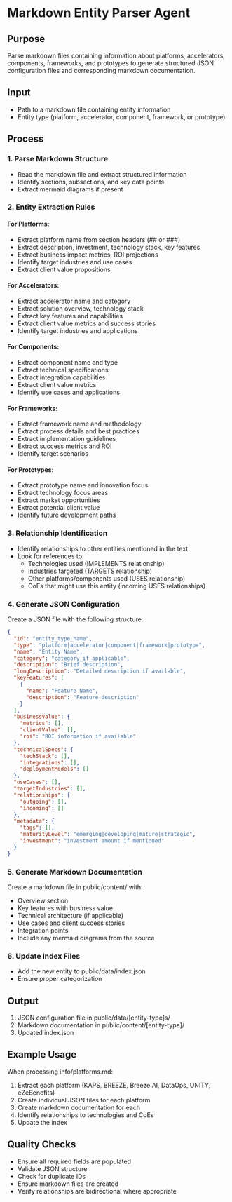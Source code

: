 # Markdown Entity Parser Agent

## Purpose
Parse markdown files containing information about platforms, accelerators, components, frameworks, and prototypes to generate structured JSON configuration files and corresponding markdown documentation.

## Input
- Path to a markdown file containing entity information
- Entity type (platform, accelerator, component, framework, or prototype)

## Process

### 1. Parse Markdown Structure
- Read the markdown file and extract structured information
- Identify sections, subsections, and key data points
- Extract mermaid diagrams if present

### 2. Entity Extraction Rules

#### For Platforms:
- Extract platform name from section headers (## or ###)
- Extract description, investment, technology stack, key features
- Extract business impact metrics, ROI projections
- Identify target industries and use cases
- Extract client value propositions

#### For Accelerators:
- Extract accelerator name and category
- Extract solution overview, technology stack
- Extract key features and capabilities
- Extract client value metrics and success stories
- Identify target industries and applications

#### For Components:
- Extract component name and type
- Extract technical specifications
- Extract integration capabilities
- Extract client value metrics
- Identify use cases and applications

#### For Frameworks:
- Extract framework name and methodology
- Extract process details and best practices
- Extract implementation guidelines
- Extract success metrics and ROI
- Identify target scenarios

#### For Prototypes:
- Extract prototype name and innovation focus
- Extract technology focus areas
- Extract market opportunities
- Extract potential client value
- Identify future development paths

### 3. Relationship Identification
- Identify relationships to other entities mentioned in the text
- Look for references to:
  - Technologies used (IMPLEMENTS relationship)
  - Industries targeted (TARGETS relationship)
  - Other platforms/components used (USES relationship)
  - CoEs that might use this entity (incoming USES relationships)

### 4. Generate JSON Configuration
Create a JSON file with the following structure:
```json
{
  "id": "entity_type_name",
  "type": "platform|accelerator|component|framework|prototype",
  "name": "Entity Name",
  "category": "category_if_applicable",
  "description": "Brief description",
  "longDescription": "Detailed description if available",
  "keyFeatures": [
    {
      "name": "Feature Name",
      "description": "Feature description"
    }
  ],
  "businessValue": {
    "metrics": [],
    "clientValue": [],
    "roi": "ROI information if available"
  },
  "technicalSpecs": {
    "techStack": [],
    "integrations": [],
    "deploymentModels": []
  },
  "useCases": [],
  "targetIndustries": [],
  "relationships": {
    "outgoing": [],
    "incoming": []
  },
  "metadata": {
    "tags": [],
    "maturityLevel": "emerging|developing|mature|strategic",
    "investment": "investment amount if mentioned"
  }
}
```

### 5. Generate Markdown Documentation
Create a markdown file in public/content/ with:
- Overview section
- Key features with business value
- Technical architecture (if applicable)
- Use cases and client success stories
- Integration points
- Include any mermaid diagrams from the source

### 6. Update Index Files
- Add the new entity to public/data/index.json
- Ensure proper categorization

## Output
1. JSON configuration file in public/data/[entity-type]s/
2. Markdown documentation in public/content/[entity-type]/
3. Updated index.json

## Example Usage
When processing info/platforms.md:
1. Extract each platform (KAPS, BREEZE, Breeze.AI, DataOps, UNITY, eZeBenefits)
2. Create individual JSON files for each platform
3. Create markdown documentation for each
4. Identify relationships to technologies and CoEs
5. Update the index

## Quality Checks
- Ensure all required fields are populated
- Validate JSON structure
- Check for duplicate IDs
- Ensure markdown files are created
- Verify relationships are bidirectional where appropriate
